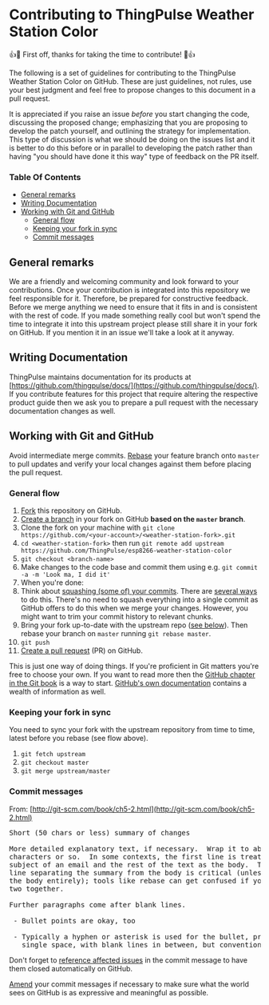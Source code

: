 # Contributing to ThingPulse Weather Station Color

:+1::tada: First off, thanks for taking the time to contribute! :tada::+1:

The following is a set of guidelines for contributing to the ThingPulse Weather Station Color on GitHub. These are just guidelines, not rules, use your best judgment and feel free to propose changes to this document in a pull request.

It is appreciated if you raise an issue _before_ you start changing the code, discussing the proposed change; emphasizing that you are proposing to develop the patch yourself, and outlining the strategy for implementation. This type of discussion is what we should be doing on the issues list and it is better to do this before or in parallel to developing the patch rather than having "you should have done it this way" type of feedback on the PR itself.

### Table Of Contents
* [General remarks](#general-remarks)
* [Writing Documentation](#writing-documentation)
* [Working with Git and GitHub](#working-with-git-and-github)
  * [General flow](#general-flow)
  * [Keeping your fork in sync](#keeping-your-fork-in-sync)
  * [Commit messages](#commit-messages)

## General remarks
We are a friendly and welcoming community and look forward to your contributions. Once your contribution is integrated into this repository we feel responsible for it. Therefore, be prepared for constructive feedback. Before we merge anything we need to ensure that it fits in and is consistent with the rest of code.
If you made something really cool but won't spend the time to integrate it into this upstream project please still share it in your fork on GitHub. If you mention it in an issue we'll take a look at it anyway.

## Writing Documentation
ThingPulse maintains documentation for its products at [https://github.com/thingpulse/docs/](https://github.com/thingpulse/docs/). If you contribute features for this project that require altering the respective product guide then we ask you to prepare a pull request with the necessary documentation changes as well.

## Working with Git and GitHub

Avoid intermediate merge commits. [Rebase](https://www.atlassian.com/git/tutorials/merging-vs-rebasing) your feature branch onto `master` to pull updates and verify your local changes against them before placing the pull request.

### General flow
1. [Fork](https://help.github.com/articles/fork-a-repo) this repository on GitHub.
1. [Create a branch](https://help.github.com/articles/creating-and-deleting-branches-within-your-repository/#creating-a-branch) in your fork on GitHub **based on the `master` branch**.
1. Clone the fork on your machine with `git clone https://github.com/<your-account>/<weather-station-fork>.git`
1. `cd <weather-station-fork>` then run `git remote add upstream https://github.com/ThingPulse/esp8266-weather-station-color`
1. `git checkout <branch-name>`
1. Make changes to the code base and commit them using e.g. `git commit -a -m 'Look ma, I did it'`
1. When you're done:
 1. Think about [squashing (some of) your commits](http://www.andrewconnell.com/blog/squash-multiple-git-commits-into-one). There are [several ways](http://stackoverflow.com/a/5201642/131929) to do this. There's no need to squash everything into a single commit as GitHub offers to do this when we merge your changes. However, you might want to trim your commit history to relevant chunks.
 1. Bring your fork up-to-date with the upstream repo ([see below](#keeping-your-fork-in-sync)). Then rebase your branch on `master` running `git rebase master`.
1. `git push`
1. [Create a pull request](https://help.github.com/articles/creating-a-pull-request/) (PR) on GitHub.

This is just one way of doing things. If you're proficient in Git matters you're free to choose your own. If you want to read more then the [GitHub chapter in the Git book](http://git-scm.com/book/en/v2/GitHub-Contributing-to-a-Project#The-GitHub-Flow) is a way to start. [GitHub's own documentation](https://help.github.com/categories/collaborating/) contains a wealth of information as well.

### Keeping your fork in sync
You need to sync your fork with the upstream repository from time to time, latest before you rebase (see flow above).

1. `git fetch upstream`
1. `git checkout master`
1. `git merge upstream/master`

### Commit messages

From: [http://git-scm.com/book/ch5-2.html](http://git-scm.com/book/ch5-2.html)
<pre>
Short (50 chars or less) summary of changes

More detailed explanatory text, if necessary.  Wrap it to about 72
characters or so.  In some contexts, the first line is treated as the
subject of an email and the rest of the text as the body.  The blank
line separating the summary from the body is critical (unless you omit
the body entirely); tools like rebase can get confused if you run the
two together.

Further paragraphs come after blank lines.

 - Bullet points are okay, too

 - Typically a hyphen or asterisk is used for the bullet, preceded by a
   single space, with blank lines in between, but conventions vary here
</pre>

Don't forget to [reference affected issues](https://help.github.com/articles/closing-issues-via-commit-messages/) in the commit message to have them closed automatically on GitHub.

[Amend](https://help.github.com/articles/changing-a-commit-message/) your commit messages if necessary to make sure what the world sees on GitHub is as expressive and meaningful as possible.

